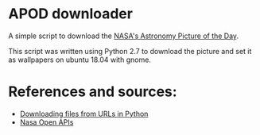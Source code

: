 # APOD downloader

A simple script to download the [NASA's Astronomy Picture of the Day](https://apod.nasa.gov).

This script was written using Python 2.7 to download the picture and set it as wallpapers on ubuntu 18.04 with gnome.

# References and sources:
- [Downloading files from URLs in Python](https://www.codementor.io/aviaryan/downloading-files-from-urls-in-python-77q3bs0un)
- [Nasa Open APIs](https://api.nasa.gov/)